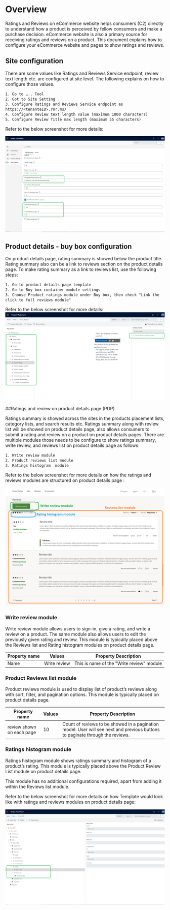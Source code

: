 # Overview
Ratings and Reviews on eCommerce website helps consumers (C2) directly to understand how a product is perceived by fellow consumers and make a purchase decision. eCommerce website is also a primary source for receiving ratings and reviews on a product. This document explains how to configure your eCommerce website and pages to show ratings and reviews.

## Site configuration  

There are some values like Ratings and Reviews Service endpoint, review text length etc. are configured at site level. The following explains on how to configure those values. 

	1. Go to ….. Tool
	2. Got to Site Setting 
	3. Configure Ratings and Reviews Service endpoint as https://<tenanteID>.rnr.ms/
	4. Configure Review text length value (maximum 1000 characters) 
	5. Configure Review Title max length (maximum 55 characters) 

Refer to the below screenshot for more details:

![eCommerce site settings - Ratings and Reviews ](media/rnr-eCommerce-site-appsettings.png)



## Product details - buy box configuration  

On product details page, rating summary is showed below the product title. Rating summary also can be a link to reviews section on the product details page. To make rating summary as a link to reviews list, use the following steps:  

	1. Go to product details page template 
	2. Go to Buy box container module settings
	3. Choose Product ratings module under Buy box, then check "Link the click to full reviews module"
	

Refer to the below screenshot for more details:
![eCommerce site settings - Ratings and Reviews ](media/rnr-eCommerce-buy-box-rating-summary.png)

##Ratings and review on product details page (PDP) 

Ratings summary is showed across the sites in the products placement lists, category lists, and search results etc. Ratings summary along with review list will be showed on product details page, also allows consumers to submit a rating and review on a product on product details pages.  There are multiple modules those needs to be configure to show ratings summary, write review, and reviews list on product details page as follows:

	1. Write review module 
	2. Product reviews list module 
	3. Ratings histogram  module 

Refer to the below screenshot for more details on how the ratings and reviews modules are structured on product details page :

![eCommerce site settings - Ratings and Reviews ](media/rnr-eCommerce-pdp-reviews-modules_design.png)

### Write review module 
Write review module allows users to sign-in, give a rating, and write a review on a product. The same module also allows users to edit the previously given rating and review.  This module is typically placed above the Reviews list and Rating histogram modules on product details page.



| Property name     | Values                                                       | Property Description                                         |
| ----------------- | ------------------------------------------------------------ | ------------------------------------------------------------ |
| Name             | Write review                                                   | This is name of the "Write review" module|


### Product Reviews list module 
Product reviews module is used to display list of product’s reviews along with sort, filter, and pagination options. This module is typically placed on product details page.



| Property name     | Values                                                       | Property Description                                         |
| ----------------- | ------------------------------------------------------------ | ------------------------------------------------------------ |
| review shown on each page             | 10                                                   | Count of reviews to be showed in a pagination model. User will see next and previous buttons to paginate through the reviews. |




### Ratings histogram module 
Ratings histogram module shows ratings summary and histogram of a product’s rating. This module is typically placed above the Product Review List module on product details page.

This module has no additional configurations required, apart from adding it within the Reviews list module. 


Refer to the below screenshot for more details on how Template would look like with ratings and reviews modules on product details page:

![eCommerce site settings - Ratings and Reviews ](media/rnr-eCommerce-pdp-reviews-modules.png)

